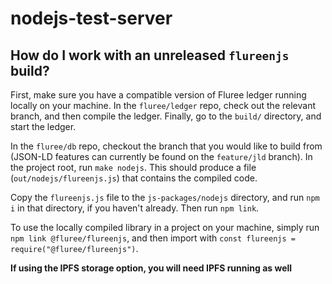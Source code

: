 # nodejs-test-server

## How do I work with an unreleased `flureenjs` build?

First, make sure you have a compatible version of Fluree ledger running locally on your machine. In the `fluree/ledger` repo, check out the relevant branch, and then compile the ledger. Finally, go to the `build/` directory, and start the ledger.

In the `fluree/db` repo, checkout the branch that you would like to build from (JSON-LD features can currently be found on the `feature/jld` branch). In the project root, run `make nodejs`. This should produce a file (`out/nodejs/flureenjs.js`) that contains the compiled code.

Copy the `flureenjs.js` file to the `js-packages/nodejs` directory, and run `npm i` in that directory, if you haven't already. Then run `npm link`.

To use the locally compiled library in a project on your machine, simply run `npm link @fluree/flureenjs`, and then import with `const flureenjs = require("@fluree/flureenjs")`.

**If using the IPFS storage option, you will need IPFS running as well**